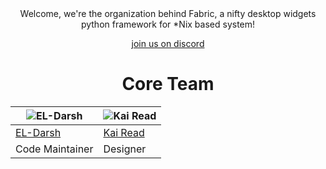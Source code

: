 <div align=center>
Welcome, we're the organization behind Fabric, a nifty desktop widgets python framework for *Nix based system!

[join us on discord](https://discord.gg/3sDbYc9SZP)
# Core Team

| ![EL-Darsh](https://avatars.githubusercontent.com/its-darsh) | ![Kai Read](https://avatars.githubusercontent.com/kairead) |
| ---- | ---- |
| [EL-Darsh](https://github.com/its-darsh) | [Kai Read](https://github.com/kairead) |
| Code Maintainer | Designer |
</div>
